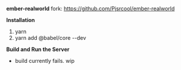 **ember-realworld**
fork: https://github.com/Pjsrcool/ember-realworld

**Installation**
1. yarn
2. yarn add @babel/core --dev

**Build and Run the Server**
- build currently fails. wip

